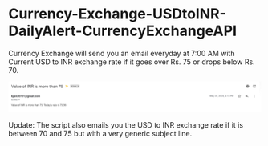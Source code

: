 # Currency-Exchange-USDtoINR-DailyAlert-CurrencyExchangeAPI
 Currency Exchange will send you an email everyday at 7:00 AM with Current USD to INR exchange rate if it goes over Rs. 75 or drops below Rs. 70.
 
![alt text](https://github.com/kanishk307/Currency-Exchange-USDtoINR-DailyAlert-CurrencyExchangeAPI/blob/master/output/USDtoINR.png?raw=true) 
 
 Update: The script also emails you the USD to INR exchange rate if it is between 70 and 75 but with a very generic subject line.

